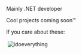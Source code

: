 Mainly .NET developer

Cool projects coming soon:tm:

If you care about these:
<p>&nbsp;<img align="center" src="https://github-readme-stats.vercel.app/api?username=idoeverything&show_icons=true&locale=en" alt="idoeverything" /></p>
